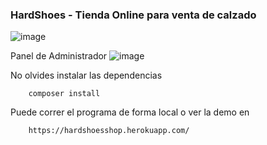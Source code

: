 ### HardShoes - Tienda Online para venta de calzado

![image](https://user-images.githubusercontent.com/61263958/77237987-aaa07700-6b9a-11ea-9ee8-8750f402c884.png)

Panel de Administrador
![image](https://user-images.githubusercontent.com/61263958/77238235-7fb72280-6b9c-11ea-82af-8655bcc4da48.png)

No olvides instalar las dependencias
```
    composer install
```
Puede correr el programa de forma local o ver la demo en 
```
    https://hardshoesshop.herokuapp.com/
```
